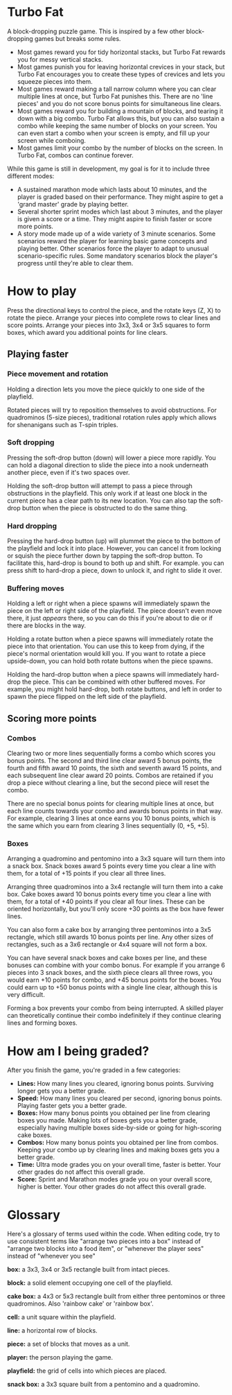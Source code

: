 # Turbo Fat
A block-dropping puzzle game. This is inspired by a few other block-dropping games but breaks some rules.

  * Most games reward you for tidy horizontal stacks, but Turbo Fat rewards you for messy vertical stacks.
  * Most games punish you for leaving horizontal crevices in your stack, but Turbo Fat encourages you to create these types of crevices and lets you squeeze pieces into them.
  * Most games reward making a tall narrow column where you can clear multiple lines at once, but Turbo Fat punishes this. There are no 'line pieces' and you do not score bonus points for simultaneous line clears.
  * Most games reward you for building a mountain of blocks, and tearing it down with a big combo. Turbo Fat allows this, but you can also sustain a combo while keeping the same number of blocks on your screen. You can even start a combo when your screen is empty, and fill up your screen while comboing.
  * Most games limit your combo by the number of blocks on the screen. In Turbo Fat, combos can continue forever.

While this game is still in development, my goal is for it to include three different modes:

  * A sustained marathon mode which lasts about 10 minutes, and the player is graded based on their performance. They might aspire to get a 'grand master' grade by playing better.
  * Several shorter sprint modes which last about 3 minutes, and the player is given a score or a time. They might aspire to finish faster or score more points.
  * A story mode made up of a wide variety of 3 minute scenarios. Some scenarios reward the player for learning basic game concepts and playing better. Other scenarios force the player to adapt to unusual scenario-specific rules. Some mandatory scenarios block the player's progress until they're able to clear them.

# How to play

Press the directional keys to control the piece, and the rotate keys (Z, X) to rotate the piece. Arrange your pieces into complete rows to clear lines and score points. Arrange your pieces into 3x3, 3x4 or 3x5 squares to form boxes, which award you additional points for line clears.

## Playing faster

### Piece movement and rotation

Holding a direction lets you move the piece quickly to one side of the playfield.

Rotated pieces will try to reposition themselves to avoid obstructions. For quadrominos (5-size pieces), traditional rotation rules apply which allows for shenanigans such as T-spin triples.

### Soft dropping

Pressing the soft-drop button (down) will lower a piece more rapidly. You can hold a diagonal direction to slide the piece into a nook underneath another piece, even if it's two spaces over.

Holding the soft-drop button will attempt to pass a piece through obstructions in the playfield. This only work if at least one block in the current piece has a clear path to its new location. You can also tap the soft-drop button when the piece is obstructed to do the same thing.

### Hard dropping

Pressing the hard-drop button (up) will plummet the piece to the bottom of the playfield and lock it into place. However, you can cancel it from locking or squish the piece further down by tapping the soft-drop button. To facilitate this, hard-drop is bound to both up and shift. For example. you can press shift to hard-drop a piece, down to unlock it, and right to slide it over.

### Buffering moves

Holding a left or right when a piece spawns will immediately spawn the piece on the left or right side of the playfield. The piece doesn't even move there, it just *appears* there, so you can do this if you're about to die or if there are blocks in the way.

Holding a rotate button when a piece spawns will immediately rotate the piece into that orientation. You can use this to keep from dying, if the piece's normal orientation would kill you. If you want to rotate a piece upside-down, you can hold both rotate buttons when the piece spawns.

Holding the hard-drop button when a piece spawns will immediately hard-drop the piece. This can be combined with other buffered moves. For example, you might hold hard-drop, both rotate buttons, and left in order to spawn the piece flipped on the left side of the playfield.

## Scoring more points

### Combos

Clearing two or more lines sequentially forms a combo which scores you bonus points. The second and third line clear award 5 bonus points, the fourth and fifth award 10 points, the sixth and seventh award 15 points, and each subsequent line clear award 20 points. Combos are retained if you drop a piece without clearing a line, but the second piece will reset the combo.

There are no special bonus points for clearing multiple lines at once, but each line counts towards your combo and awards bonus points in that way. For example, clearing 3 lines at once earns you 10 bonus points, which is the same which you earn from clearing 3 lines sequentially (0, +5, +5).

### Boxes

Arranging a quadromino and pentomino into a 3x3 square will turn them into a snack box. Snack boxes award 5 points every time you clear a line with them, for a total of +15 points if you clear all three lines.

Arranging three quadrominos into a 3x4 rectangle will turn them into a cake box. Cake boxes award 10 bonus points every time you clear a line with them, for a total of +40 points if you clear all four lines. These can be oriented horizontally, but you'll only score +30 points as the box have fewer lines.

You can also form a cake box by arranging three pentominos into a 3x5 rectangle, which still awards 10 bonus points per line. Any other sizes of rectangles, such as a 3x6 rectangle or 4x4 square will not form a box.

You can have several snack boxes and cake boxes per line, and these bonuses can combine with your combo bonus. For example if you arrange 6 pieces into 3 snack boxes, and the sixth piece clears all three rows, you would earn +10 points for combo, and +45 bonus points for the boxes. You could earn up to +50 bonus points with a single line clear, although this is very difficult.

Forming a box prevents your combo from being interrupted. A skilled player can theoretically continue their combo indefinitely if they continue clearing lines and forming boxes.

# How am I being graded?

After you finish the game, you're graded in a few categories:

  * **Lines:** How many lines you cleared, ignoring bonus points. Surviving longer gets you a better grade.
  * **Speed:** How many lines you cleared per second, ignoring bonus points. Playing faster gets you a better grade.
  * **Boxes:** How many bonus points you obtained per line from clearing boxes you made. Making lots of boxes gets you a better grade, especially having multiple boxes side-by-side or going for high-scoring cake boxes.
  * **Combos:** How many bonus points you obtained per line from combos. Keeping your combo up by clearing lines and making boxes gets you a better grade.
  * **Time:** Ultra mode grades you on your overall time, faster is better. Your other grades do not affect this overall grade.
  * **Score:** Sprint and Marathon modes grade you on your overall score, higher is better. Your other grades do not affect this overall grade.

# Glossary

Here's a glossary of terms used within the code. When editing code, try to use consistent terms like "arrange two pieces into a box" instead of "arrange two blocks into a food item", or "whenever the player sees" instead of "whenever you see"

**box:** a 3x3, 3x4 or 3x5 rectangle built from intact pieces.

**block:** a solid element occupying one cell of the playfield.

**cake box:** a 4x3 or 5x3 rectangle built from either three pentominos or three quadrominos. Also 'rainbow cake' or 'rainbow box'.

**cell:** a unit square within the playfield.

**line:** a horizontal row of blocks.

**piece:** a set of blocks that moves as a unit. 

**player:** the person playing the game.

**playfield:** the grid of cells into which pieces are placed. 

**snack box:** a 3x3 square built from a pentomino and a quadromino.
